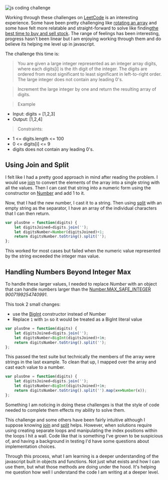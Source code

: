 ![js coding challenge](http://www.brendanconnolly.net/wp-content/uploads/2021/07/JavaScript-Coding-Challenge.png)

Working through these challenges on [LeetCode](https://leetcode.com) is an interesting experience. Some have been pretty challenging like [rotating an array](http://www.brendanconnolly.net/code-challenge-rotate-an-array/) and some have felt more relatable and straight-forward to solve like finding[the best time to buy and sell stock](http://www.brendanconnolly.net/code-challenge-best-time-to-buy-and-sell-stock/). The range of feelings has been interesting, progress hasn't been linear but I am enjoying working through them and do believe its helping me level up in javascript.  

The challenge this time is:


> You are given a large integer represented as an integer array digits, where each digits[i] is the ith digit of the integer. The digits are ordered from most significant to least significant in left-to-right order. The large integer does not contain any leading 0's.

> Increment the large integer by one and return the resulting array of digits.

> Example
- Input: digits = [1,2,3]
- Output: [1,2,4]

> Constraints:
- 1 <= digits.length <= 100
- 0 <= digits[i] <= 9
- digits does not contain any leading 0's.

## Using Join and Split

I felt like I had a pretty good approach in mind after reading the problem. I would use [join](https://developer.mozilla.org/en-US/docs/Web/JavaScript/Reference/Global_Objects/Array/join) to convert the elements of the array into a single string with all the values. Then I can cast that string into a numeric form using the constructor on [Number](https://developer.mozilla.org/en-US/docs/Web/JavaScript/Reference/Global_Objects/Number/Number) and add 1 to it. 

Now, that I had the new number, I cast it to a string. Then using [split](https://developer.mozilla.org/en-US/docs/Web/JavaScript/Reference/Global_Objects/String/split) with an empty string as the separator, I have an array of the individual characters that I can then return.

```js
var plusOne = function(digits) {
    let digitsJoined=digits.join('');
    let digitsNumber=Number(digitsJoined)+1;
    return digitsNumber.toString().split('');
};
```

This worked for most cases but failed when the numeric value represented by the string exceeded the integer max value. 

## Handling Numbers Beyond Integer Max 
To handle these larger values, I needed to replace *Number* with an object that can handle numbers larger than the [Number.MAX_SAFE_INTEGER](https://developer.mozilla.org/en-US/docs/Web/JavaScript/Reference/Global_Objects/Number/MAX_SAFE_INTEGER) *9007199254740991*.

This took 2 small changes:
- use the [BigInt](https://developer.mozilla.org/en-US/docs/Web/JavaScript/Reference/Global_Objects/BigInt/BigInt) constructor instead of Number
- Replace `1` with `1n` so it would be treated as a BigInt literal value

```js
var plusOne = function(digits) {
    let digitsJoined=digits.join('');
    let digitsNumber=BigInt(digitsJoined)+1n;
    return digitsNumber.toString().split('');
};
```

This passed the test suite but technically the members of the array were strings in the last example. To clean that up, I mapped over the array and cast each value to a number. 

```js
var plusOne = function(digits) {
    let digitsJoined=digits.join('');
    let digitsNumber=BigInt(digitsJoined)+1n;
    return digitsNumber.toString().split('').map(x=>Number(x));
};
```

Something I am noticing in doing these challenges is that the style of code needed to complete them effects my ability to solve them. 

This challenge and some others have been fairly intuitive although I suppose knowing [join](https://developer.mozilla.org/en-US/docs/Web/JavaScript/Reference/Global_Objects/Array/join) and [split](https://developer.mozilla.org/en-US/docs/Web/JavaScript/Reference/Global_Objects/String/split) helps. However, when solutions require using creating separate loops and manipulating the index positions within the loops I hit a wall. Code like that is something I've grown to be suspicious of, and having a background in testing I'd have some questions about implementation choices.

Through this process, what I am learning is a deeper understanding of the javascript built in objects and functions. Not just what exists and how I can use them, but what those methods are doing under the hood. It's helping me question how well I understand the code I am writing at a deeper level. 
